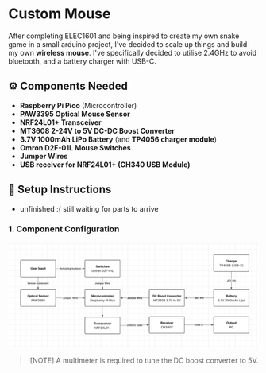 # Custom Mouse

After completing ELEC1601 and being inspired to create my own snake game in a small arduino project, I've decided to scale up things and build my own **wireless mouse**. I've specifically decided to utilise 2.4GHz to avoid bluetooth, and a battery charger with USB-C.

## ⚙️ **Components Needed**
- **Raspberry Pi Pico** (Microcontroller)
- **PAW3395 Optical Mouse Sensor**
- **NRF24L01+ Transceiver**
- **MT3608 2-24V to 5V DC-DC Boost Converter**
- **3.7V 1000mAh LiPo Battery** (and **TP4056 charger module**)
- **Omron D2F-01L Mouse Switches**
- **Jumper Wires**
- **USB receiver for NRF24L01+ (CH340 USB Module)**

## 🔧 **Setup Instructions**
- unfinished :( still waiting for parts to arrive

### 1. **Component Configuration**
![component configuration uml diagram](images/mouse%20component%20config.png)

> ![NOTE]
> A multimeter is required to tune the DC boost converter to 5V.

